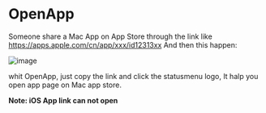 # OpenApp

Someone share a Mac App on App Store through the link like https://apps.apple.com/cn/app/xxx/id12313xx
And then this happen:


![image](https://user-images.githubusercontent.com/13077472/81467813-ce348500-920d-11ea-81cc-9496e929ce7a.png)


whit OpenApp, just copy the link and click the statusmenu logo, It halp you open app page on Mac app store.

**Note: iOS App link can not open**
